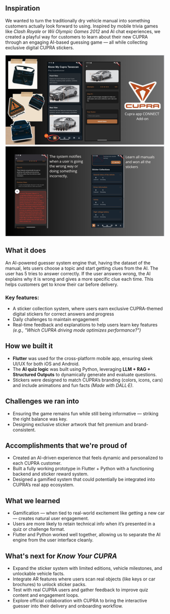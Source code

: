 ## Inspiration
We wanted to turn the traditionally dry vehicle manual into something customers actually look forward to using. Inspired by mobile trivia games like *Clash Royale* or *Wii Olympic Games 2012* and AI chat experiences, we created a playful way for customers to learn about their new CUPRA through an engaging AI-based guessing game — all while collecting exclusive digital CUPRA stickers.


![Screenshot 1](image1.png)
![Screenshot 2](image2.png)

## What it does
An AI-powered guesser system engine that, having the dataset of the manual, lets users choose a topic and start getting clues from the AI. The user has 5 tries to answer correctly. If the user answers wrong, the AI explains why it is wrong and gives a more specific clue each time. This helps customers get to know their car before delivery.

### Key features:
- A sticker collection system, where users earn exclusive CUPRA-themed digital stickers for correct answers and progress
- Daily challenges to maintain engagement
- Real-time feedback and explanations to help users learn key features  
  *(e.g., "Which CUPRA driving mode optimizes performance?")*

## How we built it
- **Flutter** was used for the cross-platform mobile app, ensuring sleek UI/UX for both iOS and Android.
- The **AI quiz logic** was built using Python, leveraging **LLM + RAG + Structured Outputs** to dynamically generate and evaluate questions.
- Stickers were designed to match CUPRA’s branding (colors, icons, cars) and include animations and fun facts *(Made with DALL·E)*.

## Challenges we ran into
- Ensuring the game remains fun while still being informative — striking the right balance was key.
- Designing exclusive sticker artwork that felt premium and brand-consistent.

## Accomplishments that we're proud of
- Created an AI-driven experience that feels dynamic and personalized to each CUPRA customer.
- Built a fully working prototype in Flutter + Python with a functioning backend and sticker reward system.
- Designed a gamified system that could potentially be integrated into CUPRA’s real app ecosystem.

## What we learned
- Gamification — when tied to real-world excitement like getting a new car — creates natural user engagement.
- Users are more likely to retain technical info when it’s presented in a quiz or challenge format.
- Flutter and Python worked well together, allowing us to separate the AI engine from the user interface cleanly.

## What's next for *Know Your CUPRA*
- Expand the sticker system with limited editions, vehicle milestones, and unlockable vehicle facts.
- Integrate AR features where users scan real objects (like keys or car brochures) to unlock sticker packs.
- Test with real CUPRA users and gather feedback to improve quiz content and engagement loops.
- Explore official collaboration with CUPRA to bring the interactive guesser into their delivery and onboarding workflow.
